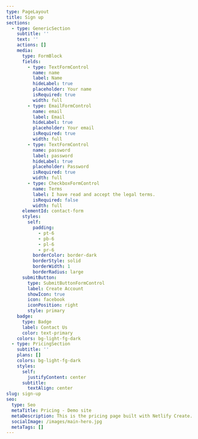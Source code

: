 ```yaml
---
type: PageLayout
title: Sign up
sections:
  - type: GenericSection
    subtitle: ''
    text: ''
    actions: []
    media:
      type: FormBlock
      fields:
        - type: TextFormControl
          name: name
          label: Name
          hideLabel: true
          placeholder: Your name
          isRequired: true
          width: full
        - type: EmailFormControl
          name: email
          label: Email
          hideLabel: true
          placeholder: Your email
          isRequired: true
          width: full
        - type: TextFormControl
          name: password
          label: password
          hideLabel: true
          placeholder: Password
          isRequired: true
          width: full
        - type: CheckboxFormControl
          name: Terms
          label: I have read and accept the legal terms.
          isRequired: false
          width: full
      elementId: contact-form
      styles:
        self:
          padding:
            - pt-6
            - pb-6
            - pl-6
            - pr-6
          borderColor: border-dark
          borderStyle: solid
          borderWidth: 1
          borderRadius: large
      submitButton:
        type: SubmitButtonFormControl
        label: Create Account
        showIcon: true
        icon: facebook
        iconPosition: right
        style: primary
    badge:
      type: Badge
      label: Contact Us
      color: text-primary
    colors: bg-light-fg-dark
  - type: PricingSection
    subtitle: ''
    plans: []
    colors: bg-light-fg-dark
    styles:
      self:
        justifyContent: center
      subtitle:
        textAlign: center
slug: sign-up
seo:
  type: Seo
  metaTitle: Pricing - Demo site
  metaDescription: This is the pricing page built with Netlify Create.
  socialImage: /images/main-hero.jpg
  metaTags: []
---
```

